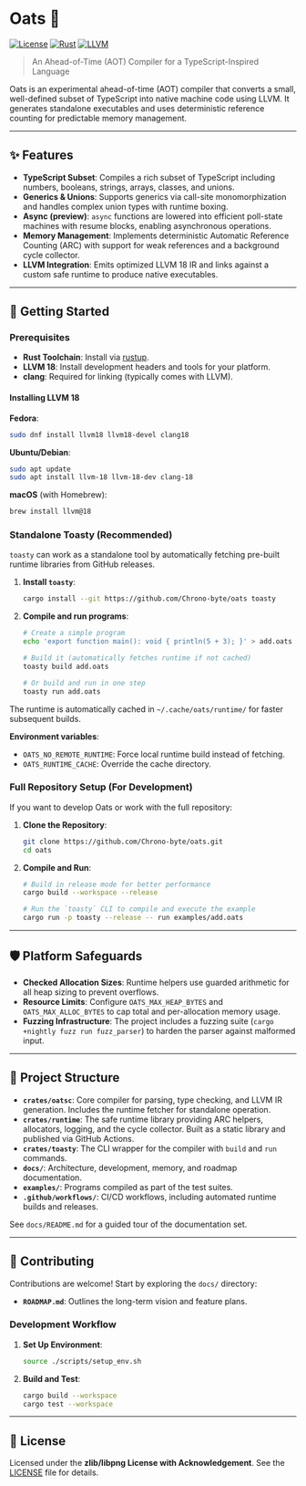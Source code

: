 # Oats 🌾

[![License](https://img.shields.io/badge/license-zlib-blue.svg)](LICENSE)
[![Rust](https://img.shields.io/badge/built%20with-Rust-000000.svg?logo=rust)](https://www.rust-lang.org/)
[![LLVM](https://img.shields.io/badge/powered%20by-LLVM%2018-262D3A.svg)](https://llvm.org/)

> An Ahead-of-Time (AOT) Compiler for a TypeScript-Inspired Language

Oats is an experimental ahead-of-time (AOT) compiler that converts a small, well-defined subset of TypeScript into native machine code using LLVM. It generates standalone executables and uses deterministic reference counting for predictable memory management.

-----

## ✨ Features

- **TypeScript Subset**: Compiles a rich subset of TypeScript including numbers, booleans, strings, arrays, classes, and unions.
- **Generics & Unions**: Supports generics via call-site monomorphization and handles complex union types with runtime boxing.
- **Async (preview)**: `async` functions are lowered into efficient poll-state machines with resume blocks, enabling asynchronous operations.
- **Memory Management**: Implements deterministic Automatic Reference Counting (ARC) with support for weak references and a background cycle collector.
- **LLVM Integration**: Emits optimized LLVM 18 IR and links against a custom safe runtime to produce native executables.

-----

## 🚀 Getting Started

### Prerequisites

- **Rust Toolchain**: Install via [rustup](https://rustup.rs/).
- **LLVM 18**: Install development headers and tools for your platform.
- **clang**: Required for linking (typically comes with LLVM).

#### Installing LLVM 18

**Fedora**:

```bash
sudo dnf install llvm18 llvm18-devel clang18
```

**Ubuntu/Debian**:

```bash
sudo apt update
sudo apt install llvm-18 llvm-18-dev clang-18
```

**macOS** (with Homebrew):

```bash
brew install llvm@18
```

### Standalone Toasty (Recommended)

`toasty` can work as a standalone tool by automatically fetching pre-built runtime libraries from GitHub releases.

1. **Install `toasty`**:

    ```bash
    cargo install --git https://github.com/Chrono-byte/oats toasty
    ```

2. **Compile and run programs**:

    ```bash
    # Create a simple program
    echo 'export function main(): void { println(5 + 3); }' > add.oats

    # Build it (automatically fetches runtime if not cached)
    toasty build add.oats

    # Or build and run in one step
    toasty run add.oats
    ```

The runtime is automatically cached in `~/.cache/oats/runtime/` for faster subsequent builds.

**Environment variables**:

- `OATS_NO_REMOTE_RUNTIME`: Force local runtime build instead of fetching.
- `OATS_RUNTIME_CACHE`: Override the cache directory.

### Full Repository Setup (For Development)

If you want to develop Oats or work with the full repository:

1. **Clone the Repository**:

    ```bash
    git clone https://github.com/Chrono-byte/oats.git
    cd oats
    ```

2. **Compile and Run**:

    ```bash
    # Build in release mode for better performance
    cargo build --workspace --release

    # Run the `toasty` CLI to compile and execute the example
    cargo run -p toasty --release -- run examples/add.oats
    ```

-----

## 🛡️ Platform Safeguards

- **Checked Allocation Sizes**: Runtime helpers use guarded arithmetic for all heap sizing to prevent overflows.
- **Resource Limits**: Configure `OATS_MAX_HEAP_BYTES` and `OATS_MAX_ALLOC_BYTES` to cap total and per-allocation memory usage.
- **Fuzzing Infrastructure**: The project includes a fuzzing suite (`cargo +nightly fuzz run fuzz_parser`) to harden the parser against malformed input.

-----

## 📁 Project Structure

- **`crates/oatsc`**: Core compiler for parsing, type checking, and LLVM IR generation. Includes the runtime fetcher for standalone operation.
- **`crates/runtime`**: The safe runtime library providing ARC helpers, allocators, logging, and the cycle collector. Built as a static library and published via GitHub Actions.
- **`crates/toasty`**: The CLI wrapper for the compiler with `build` and `run` commands.
- **`docs/`**: Architecture, development, memory, and roadmap documentation.
- **`examples/`**: Programs compiled as part of the test suites.
- **`.github/workflows/`**: CI/CD workflows, including automated runtime builds and releases.

See `docs/README.md` for a guided tour of the documentation set.

-----

## 🤝 Contributing

Contributions are welcome\! Start by exploring the `docs/` directory:

- **`ROADMAP.md`**: Outlines the long-term vision and feature plans.

### Development Workflow

1. **Set Up Environment**:

    ```bash
    source ./scripts/setup_env.sh
    ```

2. **Build and Test**:

    ```bash
    cargo build --workspace
    cargo test --workspace
    ```

-----

## 📜 License

Licensed under the **zlib/libpng License with Acknowledgement**. See the [LICENSE](LICENSE) file for details.

